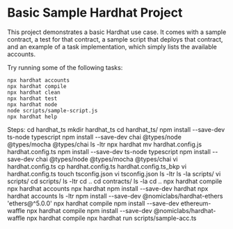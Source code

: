 # Basic Sample Hardhat Project

This project demonstrates a basic Hardhat use case. It comes with a sample contract, a test for that contract, a sample script that deploys that contract, and an example of a task implementation, which simply lists the available accounts.

Try running some of the following tasks:

```shell
npx hardhat accounts
npx hardhat compile
npx hardhat clean
npx hardhat test
npx hardhat node
node scripts/sample-script.js
npx hardhat help
```

Steps:
cd hardhat_ts
mkdir hardhat_ts
cd hardhat_ts/
npm install --save-dev ts-node typescript
npm install --save-dev chai @types/node @types/mocha @types/chai
ls -ltr
npx hardhat
mv hardhat.config.js hardhat.config.ts
npm install --save-dev ts-node typescript
npm install --save-dev chai @types/node @types/mocha @types/chai
vi hardhat.config.ts 
cp hardhat.config.ts hardhat.config.ts_bkp
vi hardhat.config.ts
touch tsconfig.json
vi tsconfig.json 
ls -ltr
ls -la scripts/
vi scripts/
cd scripts/
ls -ltr
cd ..
cd contracts/
ls -la
cd ..
npx hardhat compile
npx hardhat accounts
npx hardhat
npm install --save-dev hardhat
npx hardhat accounts
ls -ltr
npm install --save-dev @nomiclabs/hardhat-ethers 'ethers@^5.0.0'
npx hardhat compile
npm install --save-dev ethereum-waffle
npx hardhat compile
npm install --save-dev @nomiclabs/hardhat-waffle
npx hardhat compile
npx hardhat run scripts/sample-acc.ts 